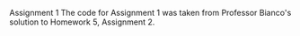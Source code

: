 
Assignment 1
The code for Assignment 1 was taken from Professor Bianco's solution to Homework 5, Assignment 2. 
